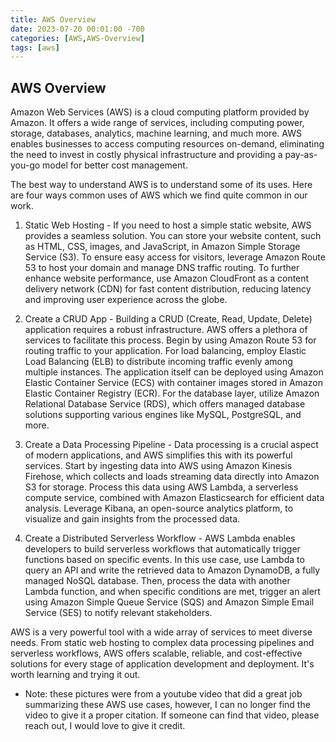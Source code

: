 ```yaml
---
title: AWS Overview
date: 2023-07-20 00:01:00 -700
categories: [AWS,AWS-Overview]
tags: [aws]
---
```


## AWS Overview
Amazon Web Services (AWS) is a cloud computing platform provided by Amazon. It offers a wide range of services, including computing power, storage, databases, analytics, machine learning, and much more. AWS enables businesses to access computing resources on-demand, eliminating the need to invest in costly physical infrastructure and providing a pay-as-you-go model for better cost management.

The best way to understand AWS is to understand some of its uses. Here are four ways common uses of AWS which we find quite common in our work.

1. Static Web Hosting - If you need to host a simple static website, AWS provides a seamless solution. You can store your website content, such as HTML, CSS, images, and JavaScript, in Amazon Simple Storage Service (S3). To ensure easy access for visitors, leverage Amazon Route 53 to host your domain and manage DNS traffic routing. To further enhance website performance, use Amazon CloudFront as a content delivery network (CDN) for fast content distribution, reducing latency and improving user experience across the globe.

2. Create a CRUD App - Building a CRUD (Create, Read, Update, Delete) application requires a robust infrastructure. AWS offers a plethora of services to facilitate this process. Begin by using Amazon Route 53 for routing traffic to your application. For load balancing, employ Elastic Load Balancing (ELB) to distribute incoming traffic evenly among multiple instances. The application itself can be deployed using Amazon Elastic Container Service (ECS) with container images stored in Amazon Elastic Container Registry (ECR). For the database layer, utilize Amazon Relational Database Service (RDS), which offers managed database solutions supporting various engines like MySQL, PostgreSQL, and more.

3. Create a Data Processing Pipeline - Data processing is a crucial aspect of modern applications, and AWS simplifies this with its powerful services. Start by ingesting data into AWS using Amazon Kinesis Firehose, which collects and loads streaming data directly into Amazon S3 for storage. Process this data using AWS Lambda, a serverless compute service, combined with Amazon Elasticsearch for efficient data analysis. Leverage Kibana, an open-source analytics platform, to visualize and gain insights from the processed data.

4. Create a Distributed Serverless Workflow - AWS Lambda enables developers to build serverless workflows that automatically trigger functions based on specific events. In this use case, use Lambda to query an API and write the retrieved data to Amazon DynamoDB, a fully managed NoSQL database. Then, process the data with another Lambda function, and when specific conditions are met, trigger an alert using Amazon Simple Queue Service (SQS) and Amazon Simple Email Service (SES) to notify relevant stakeholders.

AWS is a very powerful tool with a wide array of services to meet diverse needs. From static web hosting to complex data processing pipelines and serverless workflows, AWS offers scalable, reliable, and cost-effective solutions for every stage of application development and deployment. It's worth learning and trying it out.

* Note: these pictures were from a youtube video that did a great job summarizing these AWS use cases, however, I can no longer find the video to give it a proper citation. If someone can find that video, please reach out, I would love to give it credit.

